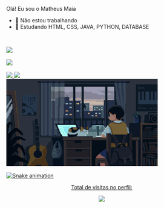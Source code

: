 Olá! Eu sou o Matheus Maia

- 🔭 Não estou trabalhando
- 🌱 Estudando HTML, CSS, JAVA, PYTHON, DATABASE

 </br>
  
  <a href="https://www.instagram.com/leromayamdm/" target="_blank"><img src="https://img.shields.io/badge/-Instagram-%23E4405?style=for-the-badge&logo=instagram&logoColor=white" target="_blank"></a>
  </br>
  
  <a href="https://www.linkedin.com/in/henrique-fernandez-bb3751212/" target="_blank"><img src="https://img.shields.io/badge/-LinkedIn-%230077B5?style=for-the-badge&logo=linkedin&logoColor=white" target="_blank"></a>
  <div>
  
  <a href="https://github.com/RickFernandez">
  <img height="180em" src="https://github-readme-stats.vercel.app/api?username=leromayagg&show_icons=true&theme=github_dark&include_all_commits=true&count_private=true"/>
  <img height="180em" src="https://github-readme-stats.vercel.app/api/top-langs/?username=leromayagg&layout=compact&langs_count=7&theme=github_dark"/>
</div>
  
  <div>
   
  <img src="./original.gif">
    
  ![Snake animation](https://github.com/RickFernandez/pamellafernandes/blob/output/github-contribution-grid-snake.svg)



  <div align="center">
    <p>Total de visitas no perfil:</p>
    <p>
        <img src="https://profile-counter.glitch.me/leromayagg/count.svg"/>
    </p>
  </div>

  </div>
